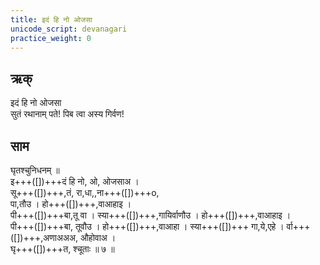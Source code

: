 ```yaml
---
title: इदं हि नो ओजसा
unicode_script: devanagari
practice_weight: 0
---
```


## ऋक्
इदं हि नो ओजसा  
सुतं रथानाम् पते!
पिब त्वा अस्य गिर्वण!

## साम

<div class="audioEmbed"  caption="गोपालार्यः 2015  " src="https://archive
.org/download/jaiminIya-sAma-gAna-paravastu-tradition-gopAla-2015/idaM-hi-no-ojasA-ghRtashchunidhana.mp3"></div>

घृतश्चुनिधनम् ॥  
इ+++([])+++दं हि नो, ओ, ओजसाअ ।  
सू+++([])+++,तं, रा,धा,,ना+++([])+++o,  
पा,तौउ । हो+++([])+++,वाआहाइ ।  
पी+++([])+++बा,तू वा । स्या+++([])+++,गायिर्वाणौउ ।
हो+++([])+++,वाआहाइ ।  
पी+++([])+++बा, तूवौउ । हो+++([])+++,वाआहा । स्या+++([])+++ गा,ये,एहे । र्वा+++([])+++,अणाअअअ, औहोवाअ ।  
घृ+++([])+++त, श्चूताः ॥ ७ ॥
